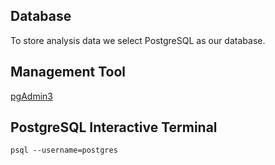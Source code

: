 Database
--------

To store analysis data we select PostgreSQL as our database.


Management Tool
---------------
[pgAdmin3](http://www.pgadmin.org/)

PostgreSQL Interactive Terminal
-------------------------------
```psql --username=postgres```
